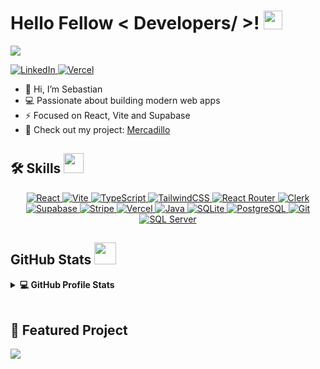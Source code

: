 <h1> Hello Fellow < Developers/ >! <img src="https://raw.githubusercontent.com/MartinHeinz/MartinHeinz/master/wave.gif" width=30px> </h1>
<p align='center'></p>

<p>
  <a href="https://github.com/DenverCoder1/readme-typing-svg">
    <img src="https://readme-typing-svg.herokuapp.com?&font=IBM+Plex+Sans&color=abcdef&size=20&lines=Welcome+to+my+GitHub+Profile!;I'm+a+Frontend+Developer;Building+with+React,+Vite+and+Supabase" />
  </a>
</p>

<a href="https://www.linkedin.com/in/tu-linkedin/" target="_blank">
  <img alt="LinkedIn" src="https://img.shields.io/badge/LinkedIn-0077B5?style=for-the-badge&logo=linkedin&logoColor=white">
</a>   

<a href="https://mercadillo.vercel.app" target="_blank">
  <img alt="Vercel" src="https://img.shields.io/badge/Vercel-000000?style=for-the-badge&logo=vercel&logoColor=white">
</a>

- 👋 Hi, I’m Sebastian  
- 💻 Passionate about building modern web apps  
- ⚡ Focused on React, Vite and Supabase  
- 🚀 Check out my project: [Mercadillo](https://github.com/cabezassebastian/Mercadillo)

<h2> 🛠 Skills <img src="https://media2.giphy.com/media/QssGEmpkyEOhBCb7e1/giphy.gif" width=32px> </h2>

<p align="center">
  <a href="https://react.dev/" target="_blank">
    <img alt="React" src="https://img.shields.io/badge/React-20232A?style=for-the-badge&logo=react&logoColor=61DAFB">
  </a>
  <a href="https://vitejs.dev/" target="_blank">
    <img alt="Vite" src="https://img.shields.io/badge/Vite-646CFF?style=for-the-badge&logo=vite&logoColor=white">
  </a>
  <a href="https://www.typescriptlang.org/" target="_blank">
    <img alt="TypeScript" src="https://img.shields.io/badge/TypeScript-3178C6?style=for-the-badge&logo=typescript&logoColor=white">
  </a>
  <a href="https://tailwindcss.com/" target="_blank">
    <img alt="TailwindCSS" src="https://img.shields.io/badge/TailwindCSS-38B2AC?style=for-the-badge&logo=tailwind-css&logoColor=white">
  </a>
  <a href="https://reactrouter.com/" target="_blank">
    <img alt="React Router" src="https://img.shields.io/badge/React_Router-CA4245?style=for-the-badge&logo=react-router&logoColor=white">
  </a>
  <a href="https://clerk.com/" target="_blank">
    <img alt="Clerk" src="https://img.shields.io/badge/Clerk-3B82F6?style=for-the-badge&logo=clerk&logoColor=white">
  </a>
  <a href="https://supabase.com/" target="_blank">
    <img alt="Supabase" src="https://img.shields.io/badge/Supabase-3ECF8E?style=for-the-badge&logo=supabase&logoColor=white">
  </a>
  <a href="https://stripe.com/" target="_blank">
    <img alt="Stripe" src="https://img.shields.io/badge/Stripe-626CD9?style=for-the-badge&logo=stripe&logoColor=white">
  </a>
  <a href="https://vercel.com/" target="_blank">
    <img alt="Vercel" src="https://img.shields.io/badge/Vercel-000000?style=for-the-badge&logo=vercel&logoColor=white">
  </a>
  <a href="https://www.java.com/" target="_blank">
    <img alt="Java" src="https://img.shields.io/badge/Java-ED8B00?style=for-the-badge&logo=openjdk&logoColor=white">
  </a>
  <a href="https://www.sqlite.org/" target="_blank">
    <img alt="SQLite" src="https://img.shields.io/badge/SQLite-07405E?style=for-the-badge&logo=sqlite&logoColor=white">
  </a>
  <a href="https://www.postgresql.org/" target="_blank">
    <img alt="PostgreSQL" src="https://img.shields.io/badge/PostgreSQL-4169E1?style=for-the-badge&logo=postgresql&logoColor=white">
  </a>
  <a href="https://git-scm.com/" target="_blank">
    <img alt="Git" src="https://img.shields.io/badge/Git-F05032?style=for-the-badge&logo=git&logoColor=white">
  </a>
  <a href="https://www.microsoft.com/en-us/sql-server" target="_blank">
    <img alt="SQL Server" src="https://custom-icon-badges.demolab.com/badge/Microsoft%20SQL%20Server-CC2927?logo=mssqlserver-white&logoColor=white">
  </a>
</p>





<h2> GitHub Stats <img src="https://i.pinimg.com/originals/65/c4/f4/65c4f452571be1261e9c623f7da488ac.gif" width=35px> </h2>

<details>
  <summary><b>💻 GitHub Profile Stats</b></summary>
  <br/>
  <p align="center">
    <a href="https://github.com/anuraghazra/github-readme-stats">
      <img alt="Sebastian's Github Stats" src="https://github-readme-stats.vercel.app/api?username=cabezassebastian&show_icons=true&count_private=true&theme=algolia" height="192px"/>
    </a>
    <br/>
    &nbsp;
    <img src="https://github-readme-stats.vercel.app/api/top-langs?username=cabezassebastian&show_icons=true&locale=en&layout=compact&theme=algolia" alt="cabezassebastian" height="192px"/>
    <br/>
  </p>
</details>

<br/>

## 🚀 Featured Project
<a href="https://github.com/cabezassebastian/Mercadillo">
  <img align="center" src="https://github-readme-stats.vercel.app/api/pin/?username=cabezassebastian&repo=Mercadillo&theme=onedark" />
</a>
